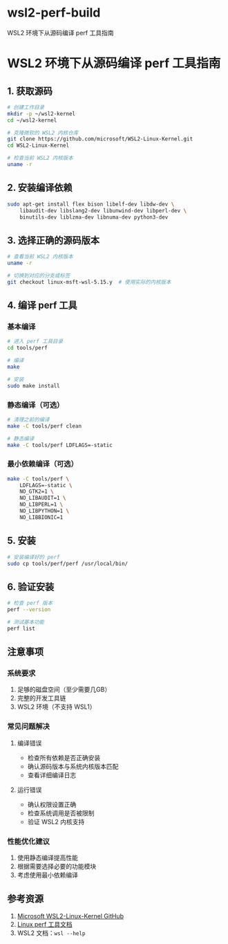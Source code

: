 # wsl2-perf-build
WSL2 环境下从源码编译 perf 工具指南
# WSL2 环境下从源码编译 perf 工具指南

## 1. 获取源码
```bash
# 创建工作目录
mkdir -p ~/wsl2-kernel
cd ~/wsl2-kernel

# 克隆微软的 WSL2 内核仓库
git clone https://github.com/microsoft/WSL2-Linux-Kernel.git
cd WSL2-Linux-Kernel

# 检查当前 WSL2 内核版本
uname -r
```

## 2. 安装编译依赖
```bash
sudo apt-get install flex bison libelf-dev libdw-dev \
    libaudit-dev libslang2-dev libunwind-dev libperl-dev \
    binutils-dev liblzma-dev libnuma-dev python3-dev
```

## 3. 选择正确的源码版本
```bash
# 查看当前 WSL2 内核版本
uname -r

# 切换到对应的分支或标签
git checkout linux-msft-wsl-5.15.y  # 使用实际的内核版本
```

## 4. 编译 perf 工具

### 基本编译
```bash
# 进入 perf 工具目录
cd tools/perf

# 编译
make

# 安装
sudo make install
```

### 静态编译（可选）
```bash
# 清理之前的编译
make -C tools/perf clean

# 静态编译
make -C tools/perf LDFLAGS=-static
```

### 最小依赖编译（可选）
```bash
make -C tools/perf \
    LDFLAGS=-static \
    NO_GTK2=1 \
    NO_LIBAUDIT=1 \
    NO_LIBPERL=1 \
    NO_LIBPYTHON=1 \
    NO_LIBBIONIC=1
```

## 5. 安装
```bash
# 安装编译好的 perf
sudo cp tools/perf/perf /usr/local/bin/
```

## 6. 验证安装
```bash
# 检查 perf 版本
perf --version

# 测试基本功能
perf list
```

## 注意事项

### 系统要求
1. 足够的磁盘空间（至少需要几GB）
2. 完整的开发工具链
3. WSL2 环境（不支持 WSL1）

### 常见问题解决
1. 编译错误
   - 检查所有依赖是否正确安装
   - 确认源码版本与系统内核版本匹配
   - 查看详细编译日志

2. 运行错误
   - 确认权限设置正确
   - 检查系统调用是否被限制
   - 验证 WSL2 内核支持

### 性能优化建议
1. 使用静态编译提高性能
2. 根据需要选择必要的功能模块
3. 考虑使用最小依赖编译

## 参考资源
1. [Microsoft WSL2-Linux-Kernel GitHub](https://github.com/microsoft/WSL2-Linux-Kernel)
2. [Linux perf 工具文档](https://perf.wiki.kernel.org/index.php/Main_Page)
3. WSL2 文档：`wsl --help` 